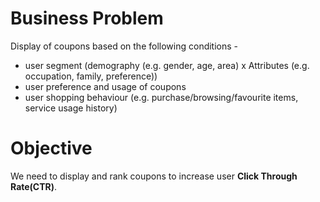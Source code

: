 # Business Problem

Display of coupons based on the following conditions - 
- user segment (demography (e.g. gender, age, area) x Attributes (e.g. occupation, family, preference))
- user preference and usage of coupons
- user shopping behaviour (e.g. purchase/browsing/favourite items, service usage history)

# Objective
We need to display and rank coupons to increase user **Click Through Rate(CTR)**. 